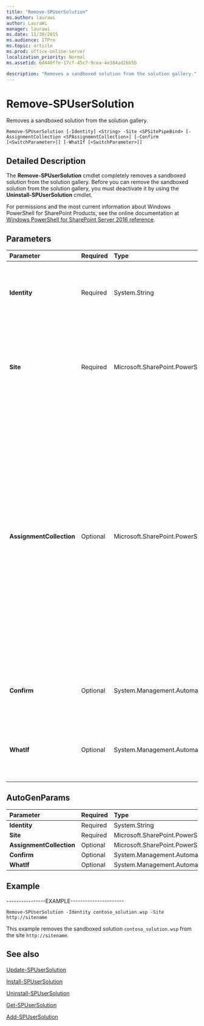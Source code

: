 ```yaml
---
title: "Remove-SPUserSolution"
ms.author: laurawi
author: LauraWi
manager: laurawi
ms.date: 11/30/2015
ms.audience: ITPro
ms.topic: article
ms.prod: office-online-server
localization_priority: Normal
ms.assetid: 6d440ffe-17cf-45c7-9cea-4e384ad2bb5b

description: "Removes a sandboxed solution from the solution gallery."
---
```


# Remove-SPUserSolution

Removes a sandboxed solution from the solution gallery.
  
```
Remove-SPUserSolution [-Identity] <String> -Site <SPSitePipeBind> [-AssignmentCollection <SPAssignmentCollection>] [-Confirm [<SwitchParameter>]] [-WhatIf [<SwitchParameter>]]
```

## Detailed Description

The **Remove-SPUserSolution** cmdlet completely removes a sandboxed solution from the solution gallery. Before you can remove the sandboxed solution from the solution gallery, you must deactivate it by using the **Uninstall-SPUserSolution** cmdlet. 
  
For permissions and the most current information about Windows PowerShell for SharePoint Products, see the online documentation at [Windows PowerShell for SharePoint Server 2016 reference](https://go.microsoft.com/fwlink/p/?LinkId=671715).
  
## Parameters

|**Parameter**|**Required**|**Type**|**Description**|
|:-----|:-----|:-----|:-----|
|**Identity** <br/> |Required  <br/> |System.String  <br/> |Specifies the sandboxed solution to remove.  <br/> The type must be a valid name of a sandboxed solution (for example, UserSolution1); or an instance of a valid **SPUserSolution** object.  <br/> |
|**Site** <br/> |Required  <br/> |Microsoft.SharePoint.PowerShell.SPSitePipeBind  <br/> |Remove the sandboxed solution from the specified site collection.  <br/> The type must be a valid GUID, in the form 12345678-90ab-cdef-1234-567890bcdefgh; a valid URL, in the form http://server_name; or an instance of a valid **SPSite** object.  <br/> |
|**AssignmentCollection** <br/> |Optional  <br/> |Microsoft.SharePoint.PowerShell.SPAssignmentCollection  <br/> |Manages objects for the purpose of proper disposal. Use of objects, such as **SPWeb** or **SPSite**, can use large amounts of memory and use of these objects in Windows PowerShell scripts requires proper memory management. Using the **SPAssignment** object, you can assign objects to a variable and dispose of the objects after they are needed to free up memory. When **SPWeb**, **SPSite**, or **SPSiteAdministration** objects are used, the objects are automatically disposed of if an assignment collection or the **Global** parameter is not used.  <br/> > [!NOTE]> When the **Global** parameter is used, all objects are contained in the global store. If objects are not immediately used, or disposed of by using the **Stop-SPAssignment** command, an out-of-memory scenario can occur.           |
|**Confirm** <br/> |Optional  <br/> |System.Management.Automation.SwitchParameter  <br/> |Prompts you for confirmation before executing the command. For more information, type the following command: **get-help about_commonparameters** <br/> |
|**WhatIf** <br/> |Optional  <br/> |System.Management.Automation.SwitchParameter  <br/> |Displays a message that describes the effect of the command instead of executing the command. For more information, type the following command: **get-help about_commonparameters** <br/> |
   
## AutoGenParams

|**Parameter**|**Required**|**Type**|**Description**|
|:-----|:-----|:-----|:-----|
|**Identity** <br/> |Required  <br/> |System.String  <br/> ||
|**Site** <br/> |Required  <br/> |Microsoft.SharePoint.PowerShell.SPSitePipeBind  <br/> ||
|**AssignmentCollection** <br/> |Optional  <br/> |Microsoft.SharePoint.PowerShell.SPAssignmentCollection  <br/> ||
|**Confirm** <br/> |Optional  <br/> |System.Management.Automation.SwitchParameter  <br/> ||
|**WhatIf** <br/> |Optional  <br/> |System.Management.Automation.SwitchParameter  <br/> ||
   
## Example

----------------EXAMPLE----------------------
  
```
Remove-SPUserSolution -Identity contoso_solution.wsp -Site http://sitename
```

This example removes the sandboxed solution  `contoso_solution.wsp` from the site  `http://sitename`.
  
## See also

#### 

[Update-SPUserSolution](update-spusersolution.md)
  
[Install-SPUserSolution](install-spusersolution.md)
  
[Uninstall-SPUserSolution](uninstall-spusersolution.md)
  
[Get-SPUserSolution](get-spusersolution.md)
  
[Add-SPUserSolution](add-spusersolution.md)

